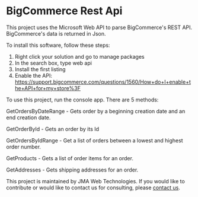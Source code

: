 BigCommerce Rest Api
==================

This project uses the Microsoft Web API to parse BigCommerce's REST API. BigCommerce's data is returned in Json. 

To install this software, follow these steps:

1. Right click your solution and go to manage packages
2. In the search box, type web api
3. Install the first listing
4. Enable the API: https://support.bigcommerce.com/questions/1560/How+do+I+enable+the+API+for+my+store%3F

To use this project, run the console app. There are 5 methods:

GetOrdersByDateRange - Gets order by a beginning creation date and an end creation date.

GetOrderById - Gets an order by its Id

GetOrdersByIdRange - Get a list of orders between a lowest and highest order number.

GetProducts - Gets a list of order items for an order.

GetAddresses - Gets shipping addresses for an order.

This project is maintained by JMA Web Technologies. If you would like to contribute or would like to contact us for consulting, please <a href="http://www.jmawebtechnologies.com/contact">contact us</a>.
